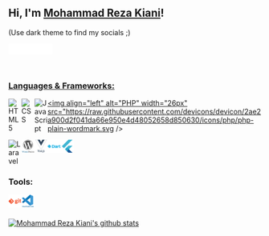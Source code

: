 ## Hi, I'm <a href="#" target="_blank">Mohammad Reza Kiani</a>!
(Use dark theme to find my socials ;)

<a href="#" target="_blank"><img align="left" alt="Mohammad Reza Kiani WebSite" width="22px" src="https://github.com/Aakarsh-B/trying-repos/blob/master/www.svg" /></a>
<a href="https://linkedin.com/in/MohammadRezaKiani" target="_blank"><img align="left" alt="Mohammad Reza Kiani | LinkedIn" width="22px" src="https://github.com/Aakarsh-B/trying-repos/blob/master/linkedin.svg" />
<a href="https://instagram.com/MoReKiani" target="_blank"><img align="left" alt="Mohammad Reza Kiani | Instagram" width="22px" src="https://github.com/Aakarsh-B/trying-repos/blob/master/insta.svg" />
<a href="https://twitter.com/MoReKiani" target="_blank"><img align="left" alt="Mohammad Reza Kiani | Twitter" width="22px" src="https://github.com/Aakarsh-B/trying-repos/blob/master/twitter.svg" />


<br />
<br />
<br/>

### Languages & Frameworks:


<img align="left" alt="HTML5" width="26px" src="https://cdn.jsdelivr.net/npm/programming-languages-logos@0.0.3/src/html/html_64x64.png" />

<img align="left" alt="CSS" width="26px" src="https://cdn.jsdelivr.net/npm/programming-languages-logos@0.0.3/src/css/css_64x64.png" />

<img align="left" alt="JavaScript" width="26px" src="https://cdn.jsdelivr.net/npm/programming-languages-logos@0.0.3/src/javascript/javascript_64x64.png" />

<img align="left" alt="PHP" width="26px" src="https://raw.githubusercontent.com/devicons/devicon/2ae2a900d2f041da66e950e4d48052658d850630/icons/php/php-plain-wordmark.svg />

<img align="left" alt="Laravel" width="26px" src="https://raw.githubusercontent.com/devicons/devicon/2ae2a900d2f041da66e950e4d48052658d850630/icons/laravel/laravel-plain-wordmark.svg" />

<img align="left" alt="Wordpress" width="26px" src="https://raw.githubusercontent.com/devicons/devicon/2ae2a900d2f041da66e950e4d48052658d850630/icons/wordpress/wordpress-original.svg" />

<img align="left" alt="VueJs" width="26px" src="https://raw.githubusercontent.com/devicons/devicon/2ae2a900d2f041da66e950e4d48052658d850630/icons/vuejs/vuejs-plain-wordmark.svg" />

<img align="left" alt="Dart" width="26px" src="https://raw.githubusercontent.com/devicons/devicon/2ae2a900d2f041da66e950e4d48052658d850630/icons/dart/dart-plain-wordmark.svg" />

<img align="left" alt="Flutter" width="26px" src="https://raw.githubusercontent.com/devicons/devicon/2ae2a900d2f041da66e950e4d48052658d850630/icons/flutter/flutter-original.svg" />


<br />
<br />
<br/>

### Tools:

<img align="left" alt="Git" width="26px" src="https://raw.githubusercontent.com/devicons/devicon/2ae2a900d2f041da66e950e4d48052658d850630/icons/git/git-plain-wordmark.svg" />


<img align="left" alt="VSCode" width="26px" src="https://raw.githubusercontent.com/devicons/devicon/2ae2a900d2f041da66e950e4d48052658d850630/icons/vscode/vscode-original-wordmark.svg" />

<br />
<br />


[![Mohammad Reza Kiani's github stats](https://github-readme-stats.vercel.app/api?username=MohammadRezaKiani&include_all_commits=true&count_private=true&show_icons=true&line_height=20&title_color=FFFFFF&icon_color=FFFFFF&text_color=FFFFFF&bg_color=0D1117)](https://github.com/anuraghazra/github-readme-stats)
